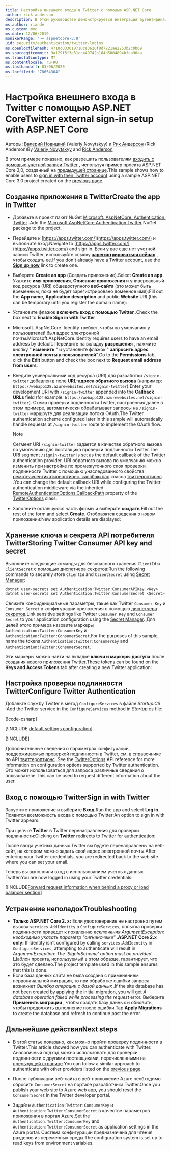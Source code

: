 ```yaml
---
title: Настройка внешнего входа в Twitter с помощью ASP.NET Core
author: rick-anderson
description: В этом руководстве демонстрируется интеграция аутентификации пользователя учетной записи Twitter с существующим ASP.NET Core приложением.
ms.author: riande
ms.custom: mvc
ms.date: 12/06/2019
monikerRange: '>= aspnetcore-3.0'
uid: security/authentication/twitter-logins
ms.openlocfilehash: 4710c033018710ce3620f8d7221ae2253b2c0b69
ms.sourcegitcommit: 9a129f5f3e31cc449742b164d5004894bfca90aa
ms.translationtype: MT
ms.contentlocale: ru-RU
ms.lasthandoff: 03/06/2020
ms.locfileid: "78654304"
---
```

# <a name="twitter-external-sign-in-setup-with-aspnet-core"></a><span data-ttu-id="3bfbf-103">Настройка внешнего входа в Twitter с помощью ASP.NET Core</span><span class="sxs-lookup"><span data-stu-id="3bfbf-103">Twitter external sign-in setup with ASP.NET Core</span></span>

<span data-ttu-id="3bfbf-104">Авторы: [Валерий Новицкий](https://github.com/01binary) (Valeriy Novytskyy) и [Рик Андерсон](https://twitter.com/RickAndMSFT) (Rick Anderson)</span><span class="sxs-lookup"><span data-stu-id="3bfbf-104">By [Valeriy Novytskyy](https://github.com/01binary) and [Rick Anderson](https://twitter.com/RickAndMSFT)</span></span>

<span data-ttu-id="3bfbf-105">В этом примере показано, как разрешить пользователям [входить с помощью учетной записи Twitter](https://dev.twitter.com/web/sign-in/desktop-browser) , используя пример проекта ASP.NET Core 3,0, созданный на [предыдущей странице](xref:security/authentication/social/index).</span><span class="sxs-lookup"><span data-stu-id="3bfbf-105">This sample shows how to enable users to [sign in with their Twitter account](https://dev.twitter.com/web/sign-in/desktop-browser) using a sample ASP.NET Core 3.0 project created on the [previous page](xref:security/authentication/social/index).</span></span>

## <a name="create-the-app-in-twitter"></a><span data-ttu-id="3bfbf-106">Создание приложения в Twitter</span><span class="sxs-lookup"><span data-stu-id="3bfbf-106">Create the app in Twitter</span></span>

* <span data-ttu-id="3bfbf-107">Добавьте в проект пакет NuGet [Microsoft. AspNetCore. Authentication. Twitter](https://www.nuget.org/packages/Microsoft.AspNetCore.Authentication.Twitter/3.0.0) .</span><span class="sxs-lookup"><span data-stu-id="3bfbf-107">Add the [Microsoft.AspNetCore.Authentication.Twitter](https://www.nuget.org/packages/Microsoft.AspNetCore.Authentication.Twitter/3.0.0) NuGet package to the project.</span></span>

* <span data-ttu-id="3bfbf-108">Перейдите к [https://apps.twitter.com/](https://apps.twitter.com/) и выполните вход.</span><span class="sxs-lookup"><span data-stu-id="3bfbf-108">Navigate to [https://apps.twitter.com/](https://apps.twitter.com/) and sign in.</span></span> <span data-ttu-id="3bfbf-109">Если у вас еще нет учетной записи Twitter, используйте ссылку **[зарегистрироваться сейчас](https://twitter.com/signup)** , чтобы создать ее.</span><span class="sxs-lookup"><span data-stu-id="3bfbf-109">If you don't already have a Twitter account, use the **[Sign up now](https://twitter.com/signup)** link to create one.</span></span>

* <span data-ttu-id="3bfbf-110">Выберите **Create an app** (Создать приложение).</span><span class="sxs-lookup"><span data-stu-id="3bfbf-110">Select **Create an app**.</span></span> <span data-ttu-id="3bfbf-111">Укажите **имя приложения**, **Описание приложения** и универсальный код ресурса (URI) общедоступного **веб-сайта** (это может быть временным, пока не будет зарегистрировано доменное имя):</span><span class="sxs-lookup"><span data-stu-id="3bfbf-111">Fill out the **App name**, **Application description** and public **Website** URI (this can be temporary until you register the domain name):</span></span>

* <span data-ttu-id="3bfbf-112">Установите флажок **включить вход с помощью Twitter** .</span><span class="sxs-lookup"><span data-stu-id="3bfbf-112">Check the box next to **Enable Sign in with Twitter**</span></span>

* <span data-ttu-id="3bfbf-113">Microsoft. AspNetCore. Identity требует, чтобы по умолчанию у пользователей был адрес электронной почты.</span><span class="sxs-lookup"><span data-stu-id="3bfbf-113">Microsoft.AspNetCore.Identity requires users to have an email address by default.</span></span> <span data-ttu-id="3bfbf-114">Перейдите на вкладку **разрешения** , нажмите кнопку " **изменить** " и установите флажок " **запросить адрес электронной почты у пользователей**".</span><span class="sxs-lookup"><span data-stu-id="3bfbf-114">Go to the **Permissions** tab, click the **Edit** button and check the box next to **Request email address from users**.</span></span>

* <span data-ttu-id="3bfbf-115">Введите универсальный код ресурса (URI) для разработки `/signin-twitter` добавлен в поле **URL-адреса обратного вызова** (например: `https://webapp128.azurewebsites.net/signin-twitter`).</span><span class="sxs-lookup"><span data-stu-id="3bfbf-115">Enter your development URI with `/signin-twitter` appended into the **Callback URLs** field (for example: `https://webapp128.azurewebsites.net/signin-twitter`).</span></span> <span data-ttu-id="3bfbf-116">Схема проверки подлинности Twitter, настроенная далее в этом примере, автоматически обрабатывает запросы на `/signin-twitter` маршруте для реализации потока OAuth.</span><span class="sxs-lookup"><span data-stu-id="3bfbf-116">The Twitter authentication scheme configured later in this sample will automatically handle requests at `/signin-twitter` route to implement the OAuth flow.</span></span>

  > [!NOTE]
  > <span data-ttu-id="3bfbf-117">Сегмент URI `/signin-twitter` задается в качестве обратного вызова по умолчанию для поставщика проверки подлинности Twitter.</span><span class="sxs-lookup"><span data-stu-id="3bfbf-117">The URI segment `/signin-twitter` is set as the default callback of the Twitter authentication provider.</span></span> <span data-ttu-id="3bfbf-118">URI обратного вызова по умолчанию можно изменить при настройке по промежуточного слоя проверки подлинности Twitter с помощью унаследованного свойства [ремотеаусентикатионоптионс. каллбаккпас](/dotnet/api/microsoft.aspnetcore.authentication.remoteauthenticationoptions.callbackpath) класса [твиттероптионс](/dotnet/api/microsoft.aspnetcore.authentication.twitter.twitteroptions) .</span><span class="sxs-lookup"><span data-stu-id="3bfbf-118">You can change the default callback URI while configuring the Twitter authentication middleware via the inherited [RemoteAuthenticationOptions.CallbackPath](/dotnet/api/microsoft.aspnetcore.authentication.remoteauthenticationoptions.callbackpath) property of the [TwitterOptions](/dotnet/api/microsoft.aspnetcore.authentication.twitter.twitteroptions) class.</span></span>

* <span data-ttu-id="3bfbf-119">Заполните оставшуюся часть формы и выберите **создать**.</span><span class="sxs-lookup"><span data-stu-id="3bfbf-119">Fill out the rest of the form and select **Create**.</span></span> <span data-ttu-id="3bfbf-120">Отобразятся сведения о новом приложении:</span><span class="sxs-lookup"><span data-stu-id="3bfbf-120">New application details are displayed:</span></span>

## <a name="storing-twitter-consumer-api-key-and-secret"></a><span data-ttu-id="3bfbf-121">Хранение ключа и секрета API потребителя Twitter</span><span class="sxs-lookup"><span data-stu-id="3bfbf-121">Storing Twitter Consumer API key and secret</span></span>

<span data-ttu-id="3bfbf-122">Выполните следующие команды для безопасного хранения `ClientId` и `ClientSecret` с помощью [диспетчера секретов](xref:security/app-secrets):</span><span class="sxs-lookup"><span data-stu-id="3bfbf-122">Run the following commands to securely store `ClientId` and `ClientSecret` using [Secret Manager](xref:security/app-secrets):</span></span>

```dotnetcli
dotnet user-secrets set Authentication:Twitter:ConsumerAPIKey <Key>
dotnet user-secrets set Authentication:Twitter:ConsumerSecret <Secret>
```

<span data-ttu-id="3bfbf-123">Свяжите конфиденциальные параметры, такие как Twitter `Consumer Key` и `Consumer Secret` в конфигурации приложения с помощью [диспетчера секретов](xref:security/app-secrets).</span><span class="sxs-lookup"><span data-stu-id="3bfbf-123">Link sensitive settings like Twitter `Consumer Key` and `Consumer Secret` to your application configuration using the [Secret Manager](xref:security/app-secrets).</span></span> <span data-ttu-id="3bfbf-124">Для целей этого примера назовите маркеры `Authentication:Twitter:ConsumerKey` и `Authentication:Twitter:ConsumerSecret`.</span><span class="sxs-lookup"><span data-stu-id="3bfbf-124">For the purposes of this sample, name the tokens `Authentication:Twitter:ConsumerKey` and `Authentication:Twitter:ConsumerSecret`.</span></span>

<span data-ttu-id="3bfbf-125">Эти маркеры можно найти на вкладке **ключи и маркеры доступа** после создания нового приложения Twitter.</span><span class="sxs-lookup"><span data-stu-id="3bfbf-125">These tokens can be found on the **Keys and Access Tokens** tab after creating a new Twitter application:</span></span>

## <a name="configure-twitter-authentication"></a><span data-ttu-id="3bfbf-126">Настройка проверки подлинности Twitter</span><span class="sxs-lookup"><span data-stu-id="3bfbf-126">Configure Twitter Authentication</span></span>

<span data-ttu-id="3bfbf-127">Добавьте службу Twitter в метод `ConfigureServices` в файле *Startup.CS* :</span><span class="sxs-lookup"><span data-stu-id="3bfbf-127">Add the Twitter service in the `ConfigureServices` method in *Startup.cs* file:</span></span>

[!code-csharp[](~/security/authentication/social/social-code/3.x/StartupTwitter3x.cs?name=snippet&highlight=10-15)]

[!INCLUDE [default settings configuration](includes/default-settings.md)]

[!INCLUDE[](includes/chain-auth-providers.md)]

<span data-ttu-id="3bfbf-128">Дополнительные сведения о параметрах конфигурации, поддерживаемых проверкой подлинности в Twitter, см. в справочнике по API [твиттероптионс](/dotnet/api/microsoft.aspnetcore.builder.twitteroptions) .</span><span class="sxs-lookup"><span data-stu-id="3bfbf-128">See the [TwitterOptions](/dotnet/api/microsoft.aspnetcore.builder.twitteroptions) API reference for more information on configuration options supported by Twitter authentication.</span></span> <span data-ttu-id="3bfbf-129">Это может использоваться для запроса различные сведения о пользователе.</span><span class="sxs-lookup"><span data-stu-id="3bfbf-129">This can be used to request different information about the user.</span></span>

## <a name="sign-in-with-twitter"></a><span data-ttu-id="3bfbf-130">Вход с помощью Twitter</span><span class="sxs-lookup"><span data-stu-id="3bfbf-130">Sign in with Twitter</span></span>

<span data-ttu-id="3bfbf-131">Запустите приложение и выберите **Вход**.</span><span class="sxs-lookup"><span data-stu-id="3bfbf-131">Run the app and select **Log in**.</span></span> <span data-ttu-id="3bfbf-132">Появится возможность входа с помощью Twitter:</span><span class="sxs-lookup"><span data-stu-id="3bfbf-132">An option to sign in with Twitter appears:</span></span>

<span data-ttu-id="3bfbf-133">При щелчке **Twitter** в Twitter перенаправления для проверки подлинности:</span><span class="sxs-lookup"><span data-stu-id="3bfbf-133">Clicking on **Twitter** redirects to Twitter for authentication:</span></span>

<span data-ttu-id="3bfbf-134">После ввода учетных данных Twitter вы будете перенаправлены на веб-сайт, на котором можно задать свой адрес электронной почты.</span><span class="sxs-lookup"><span data-stu-id="3bfbf-134">After entering your Twitter credentials, you are redirected back to the web site where you can set your email.</span></span>

<span data-ttu-id="3bfbf-135">Теперь вы выполнили вход с использованием учетных данных Twitter:</span><span class="sxs-lookup"><span data-stu-id="3bfbf-135">You are now logged in using your Twitter credentials:</span></span>

[!INCLUDE[Forward request information when behind a proxy or load balancer section](includes/forwarded-headers-middleware.md)]

## <a name="troubleshooting"></a><span data-ttu-id="3bfbf-136">Устранение неполадок</span><span class="sxs-lookup"><span data-stu-id="3bfbf-136">Troubleshooting</span></span>

* <span data-ttu-id="3bfbf-137">**Только ASP.NET Core 2. x:** Если удостоверение не настроено путем вызова `services.AddIdentity` в `ConfigureServices`, попытка проверки подлинности приведет к появлению *исключения ArgumentException: необходимо указать параметр "сигнинсчеме"* .</span><span class="sxs-lookup"><span data-stu-id="3bfbf-137">**ASP.NET Core 2.x only:** If Identity isn't configured by calling `services.AddIdentity` in `ConfigureServices`, attempting to authenticate will result in *ArgumentException: The 'SignInScheme' option must be provided*.</span></span> <span data-ttu-id="3bfbf-138">Шаблон проекта, используемый в этом образце, гарантирует, что это будет сделано.</span><span class="sxs-lookup"><span data-stu-id="3bfbf-138">The project template used in this sample ensures that this is done.</span></span>
* <span data-ttu-id="3bfbf-139">Если база данных сайта не была создана с применением первоначальной миграции, то при обработке ошибки запроса возникнет *Ошибка операции с базой данных* .</span><span class="sxs-lookup"><span data-stu-id="3bfbf-139">If the site database has not been created by applying the initial migration, you will get *A database operation failed while processing the request* error.</span></span> <span data-ttu-id="3bfbf-140">Выберите **Применить миграции** , чтобы создать базу данных и обновить, чтобы продолжить выполнение после ошибки.</span><span class="sxs-lookup"><span data-stu-id="3bfbf-140">Tap **Apply Migrations** to create the database and refresh to continue past the error.</span></span>

## <a name="next-steps"></a><span data-ttu-id="3bfbf-141">Дальнейшие действия</span><span class="sxs-lookup"><span data-stu-id="3bfbf-141">Next steps</span></span>

* <span data-ttu-id="3bfbf-142">В этой статье показано, как можно пройти проверку подлинности в Twitter.</span><span class="sxs-lookup"><span data-stu-id="3bfbf-142">This article showed how you can authenticate with Twitter.</span></span> <span data-ttu-id="3bfbf-143">Аналогичный подход можно использовать для проверки подлинности с другими поставщиками, перечисленными на [предыдущей странице](xref:security/authentication/social/index).</span><span class="sxs-lookup"><span data-stu-id="3bfbf-143">You can follow a similar approach to authenticate with other providers listed on the [previous page](xref:security/authentication/social/index).</span></span>

* <span data-ttu-id="3bfbf-144">После публикации веб-сайта в веб-приложение Azure необходимо сбросить `ConsumerSecret` на портале разработчика Twitter.</span><span class="sxs-lookup"><span data-stu-id="3bfbf-144">Once you publish your web site to Azure web app, you should reset the `ConsumerSecret` in the Twitter developer portal.</span></span>

* <span data-ttu-id="3bfbf-145">Задайте `Authentication:Twitter:ConsumerKey` и `Authentication:Twitter:ConsumerSecret` в качестве параметров приложения в портал Azure.</span><span class="sxs-lookup"><span data-stu-id="3bfbf-145">Set the `Authentication:Twitter:ConsumerKey` and `Authentication:Twitter:ConsumerSecret` as application settings in the Azure portal.</span></span> <span data-ttu-id="3bfbf-146">Система конфигурации предназначена для чтения разделов из переменных среды.</span><span class="sxs-lookup"><span data-stu-id="3bfbf-146">The configuration system is set up to read keys from environment variables.</span></span>
